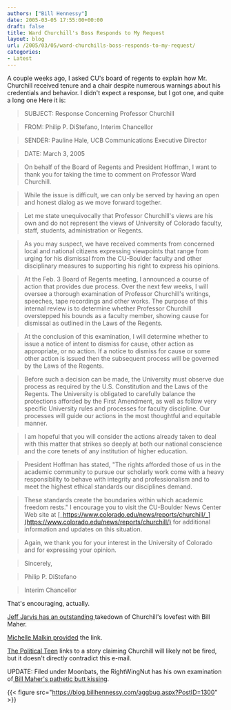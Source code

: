 ```yaml
---
authors: ["Bill Hennessy"]
date: 2005-03-05 17:55:00+00:00
draft: false
title: Ward Churchill's Boss Responds to My Request
layout: blog
url: /2005/03/05/ward-churchills-boss-responds-to-my-request/
categories:
- Latest
---
```


A couple weeks ago, I asked CU's board of regents to explain how Mr. Churchill received tenure and a chair despite numerous warnings about his credentials and behavior. I didn't expect a response, but I got one, and quite a long one Here it is:




> 

> 
> SUBJECT: Response Concerning Professor Churchill
> 
> 

> 
> FROM: Philip P. DiStefano, Interim Chancellor
> 
> 

> 
> SENDER: Pauline Hale, UCB Communications Executive Director
> 
> 

> 
> DATE: March 3, 2005
> 
> 

> 
> On behalf of the Board of Regents and President Hoffman, I want to thank you for taking the time to comment on Professor Ward Churchill.
> 
> 

> 
> While the issue is difficult, we can only be served by having an open and honest dialog as we move forward together.
> 
> 

> 
> Let me state unequivocally that Professor Churchill's views are his own and do not represent the views of University of Colorado faculty, staff, students, administration or Regents.
> 
> 

> 
> As you may suspect, we have received comments from concerned local and national citizens expressing viewpoints that range from urging for his dismissal from the CU-Boulder faculty and other disciplinary measures to supporting his right to express his opinions.
> 
> 

> 
> At the Feb. 3 Board of Regents meeting, I announced a course of action that provides due process. Over the next few weeks, I will oversee a thorough examination of Professor Churchill's writings, speeches, tape recordings and other works. The purpose of this internal review is to determine whether Professor Churchill overstepped his bounds as a faculty member, showing cause for dismissal as outlined in the Laws of the Regents.
> 
> 

> 
> At the conclusion of this examination, I will determine whether to issue a notice of intent to dismiss for cause, other action as appropriate, or no action. If a notice to dismiss for cause or some other action is issued then the subsequent process will be governed by the Laws of the Regents.
> 
> 

> 
> Before such a decision can be made, the University must observe due process as required by the U.S. Constitution and the Laws of the Regents. The University is obligated to carefully balance the protections afforded by the First Amendment, as well as follow very specific University rules and processes for faculty discipline. Our processes will guide our actions in the most thoughtful and equitable manner.
> 
> 

> 
> I am hopeful that you will consider the actions already taken to deal with this matter that strikes so deeply at both our national conscience and the core tenets of any institution of higher education.
> 
> 

> 
> President Hoffman has stated, "The rights afforded those of us in the academic community to pursue our scholarly work come with a heavy responsibility to behave with integrity and professionalism and to meet the highest ethical standards our disciplines demand.
> 
> 

> 
> These standards create the boundaries within which academic freedom rests." I encourage you to visit the CU-Boulder News Center Web site at [_https://www.colorado.edu/news/reports/churchill/_](https://www.colorado.edu/news/reports/churchill/) for additional information and updates on this situation.
> 
> 

> 
> Again, we thank you for your interest in the University of Colorado and for expressing your opinion.
> 
> 

> 
> Sincerely,
> 
> 

> 
> Philip P. DiStefano
> 
> 

> 
> Interim Chancellor
> 
> 




That's encouraging, actually.




[Jeff Jarvis has an outstanding ](https://www.buzzmachine.com/archives/2005_03_04.html#009198)takedown of Churchill's lovefest with Bill Maher.




[Michelle Malkin provided](https://michellemalkin.com/archives/001672.htm) the link. 




[The Political Teen](https://www.thepoliticalteen.net/archives/2005/03/_churchill_will.php) links to a story claiming Churchill will likely not be fired, but it doesn't directly contradict this e-mail.




UPDATE: Filed under Moonbats, the RightWingNut has his own examination of[ Bill Maher's pathetic butt kissing](https://rightwingnuthouse.com/archives/2005/03/05/beyond-the-pale/). 

{{< figure src="https://blog.billhennessy.com/aggbug.aspx?PostID=1300" >}}

